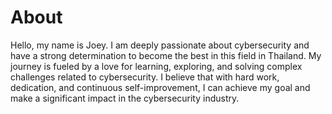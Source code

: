 # About
<!-- This is the demo site for [Fuwari](https://github.com/saicaca/fuwari). -->

Hello, my name is Joey. I am deeply passionate about cybersecurity and have a strong determination to become the best in this field in Thailand. My journey is fueled by a love for learning, exploring, and solving complex challenges related to cybersecurity. I believe that with hard work, dedication, and continuous self-improvement, I can achieve my goal and make a significant impact in the cybersecurity industry.

<!-- ::github{repo="saicaca/fuwari"}

> ### Sources of images used in this site
> - [Unsplash](https://unsplash.com/)
> - [星と少女](https://www.pixiv.net/artworks/108916539) by [Stella](https://www.pixiv.net/users/93273965)
> - [Rabbit - v1.4 Showcase](https://civitai.com/posts/586908) by [Rabbit_YourMajesty](https://civitai.com/user/Rabbit_YourMajesty) -->